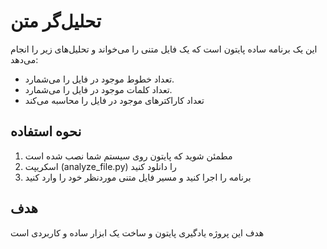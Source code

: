 # تحلیل‌گر متن

این یک برنامه ساده پایتون است که یک فایل متنی را می‌خواند و تحلیل‌های زیر را انجام می‌دهد:

- تعداد خطوط موجود در فایل را می‌شمارد.  
- تعداد کلمات موجود در فایل را می‌شمارد.  
- تعداد کاراکترهای موجود در فایل را محاسبه می‌کند 

## نحوه استفاده

1. مطمئن شوید که پایتون روی سیستم شما نصب شده است
2. اسکریپت (analyze_file.py) را دانلود کنید
3. برنامه را اجرا کنید و مسیر فایل متنی موردنظر خود را وارد کنید
   
 ## هدف
هدف این پروژه یادگیری پایتون و ساخت یک ابزار ساده و کاربردی است

